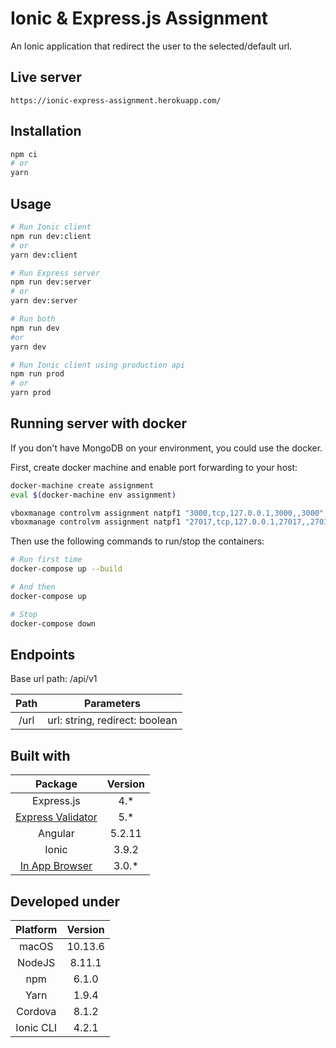 # Ionic & Express.js Assignment

An Ionic application that redirect the user to the selected/default url.

## Live server

```
https://ionic-express-assignment.herokuapp.com/
```

## Installation

```sh
npm ci
# or
yarn
```

## Usage

```sh
# Run Ionic client
npm run dev:client
# or
yarn dev:client

# Run Express server
npm run dev:server
# or
yarn dev:server

# Run both
npm run dev
#or
yarn dev

# Run Ionic client using production api
npm run prod
# or
yarn prod
```

## Running server with docker

If you don't have MongoDB on your environment, you could use the docker.

First, create docker machine and enable port forwarding to your host:

```bash
docker-machine create assignment
eval $(docker-machine env assignment)

vboxmanage controlvm assignment natpf1 "3000,tcp,127.0.0.1,3000,,3000"
vboxmanage controlvm assignment natpf1 "27017,tcp,127.0.0.1,27017,,27017"
```

Then use the following commands to run/stop the containers:

```bash
# Run first time
docker-compose up --build

# And then
docker-compose up

# Stop
docker-compose down
```

## Endpoints

Base url path: /api/v1

| Path |           Parameters           |
| :--: | :----------------------------: |
| /url | url: string, redirect: boolean |

## Built with

|                                   Package                                   | Version |
| :-------------------------------------------------------------------------: | :-----: |
|                                 Express.js                                  |  4.\*   |
| [Express Validator](https://github.com/express-validator/express-validator) |  5.\*   |
|                                   Angular                                   | 5.2.11  |
|                                    Ionic                                    |  3.9.2  |
|   [In App Browser](https://github.com/apache/cordova-plugin-inappbrowser)   | 3.0.\*  |

## Developed under

| Platform  | Version |
| :-------: | :-----: |
|   macOS   | 10.13.6 |
|  NodeJS   | 8.11.1  |
|    npm    |  6.1.0  |
|   Yarn    |  1.9.4  |
|  Cordova  |  8.1.2  |
| Ionic CLI |  4.2.1  |
